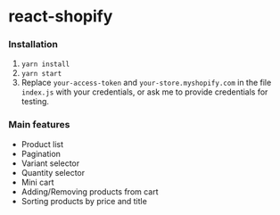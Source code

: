 # react-shopify 

### Installation

1. `yarn install` <br>
2. `yarn start`
3. Replace `your-access-token` and `your-store.myshopify.com` in the file `index.js` with your credentials, or ask me to provide credentials for testing.

### Main features
* Product list
* Pagination
* Variant selector
* Quantity selector
* Mini cart
* Adding/Removing products from cart
* Sorting products by price and title

